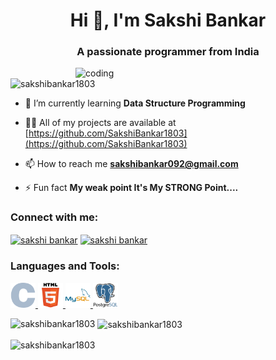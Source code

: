 <h1 align="center">Hi 👋, I'm Sakshi Bankar</h1>
<h3 align="center">A passionate programmer from India</h3>
<img align="right" alt="coding" width="400" src="git1.gif">

<p align="left"> <img src="https://komarev.com/ghpvc/?username=sakshibankar1803&label=Profile%20views&color=0e75b6&style=flat" alt="sakshibankar1803" /> </p>

- 🌱 I’m currently learning **Data Structure Programming**

- 👨‍💻 All of my projects are available at [https://github.com/SakshiBankar1803](https://github.com/SakshiBankar1803)

- 📫 How to reach me **sakshibankar092@gmail.com**

- ⚡ Fun fact **My weak point It's My STRONG Point....**

<h3 align="left">Connect with me:</h3>
<p align="left">
<a href="https://www.linkedin.com/in/sakshi-bankar-727939270?utm_source=share&utm_campaign=share_via&utm_content=profile&utm_medium=android_app" target="blank"><img align="center" src="https://raw.githubusercontent.com/rahuldkjain/github-profile-readme-generator/master/src/images/icons/Social/linked-in-alt.svg" alt="sakshi bankar" height="30" width="40" /></a>
<a href="https://www.youtube.com/c/sakshi bankar" target="blank"><img align="center" src="https://raw.githubusercontent.com/rahuldkjain/github-profile-readme-generator/master/src/images/icons/Social/youtube.svg" alt="sakshi bankar" height="30" width="40" /></a>
</p>

<h3 align="left">Languages and Tools:</h3>
<p align="left"> <a href="https://www.cprogramming.com/" target="_blank" rel="noreferrer"> <img src="https://raw.githubusercontent.com/devicons/devicon/master/icons/c/c-original.svg" alt="c" width="40" height="40"/> </a> <a href="https://www.w3.org/html/" target="_blank" rel="noreferrer"> <img src="https://raw.githubusercontent.com/devicons/devicon/master/icons/html5/html5-original-wordmark.svg" alt="html5" width="40" height="40"/> </a> <a href="https://www.mysql.com/" target="_blank" rel="noreferrer"> <img src="https://raw.githubusercontent.com/devicons/devicon/master/icons/mysql/mysql-original-wordmark.svg" alt="mysql" width="40" height="40"/> </a> <a href="https://www.postgresql.org" target="_blank" rel="noreferrer"> <img src="https://raw.githubusercontent.com/devicons/devicon/master/icons/postgresql/postgresql-original-wordmark.svg" alt="postgresql" width="40" height="40"/> </a> </p>

<p><img align="left" src="https://github-readme-stats.vercel.app/api/top-langs?username=sakshibankar1803&show_icons=true&locale=en&layout=compact" alt="sakshibankar1803" /></p>

<p>&nbsp;<img align="center" src="https://github-readme-stats.vercel.app/api?username=sakshibankar1803&show_icons=true&locale=en" alt="sakshibankar1803" /></p>

<p><img align="center" src="https://github-readme-streak-stats.herokuapp.com/?user=sakshibankar1803&" alt="sakshibankar1803" /></p>

